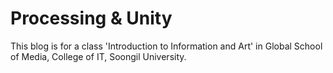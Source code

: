# Processing & Unity

This blog is for a class 'Introduction to Information and Art' in Global School of Media, College of IT, Soongil University.
